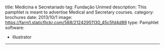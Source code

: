 title: Medicina e Secretariado
tag: Fundação Unimed
description: This pamphlet is meant to advertise Medical and Secretary courses.
category: brochures
date: 2013/10/1
image: https://farm1.staticflickr.com/588/21242951130_45c5fd4d89
type: Pamphlet
software:
- Illustrator
---